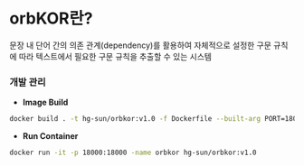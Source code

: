 # orbKOR란?
문장 내 단어 간의 의존 관계(dependency)를 활용하여 자체적으로 설정한 구문 규칙에 따라 텍스트에서 필요한 구문 규칙을 추출할 수 있는 시스템

### 개발 관리

- **Image Build**

```bash
docker build . -t hg-sun/orbkor:v1.0 -f Dockerfile --built-arg PORT=18000 
```

- **Run Container**
```bash
docker run -it -p 18000:18000 -name orbkor hg-sun/orbkor:v1.0 
```




